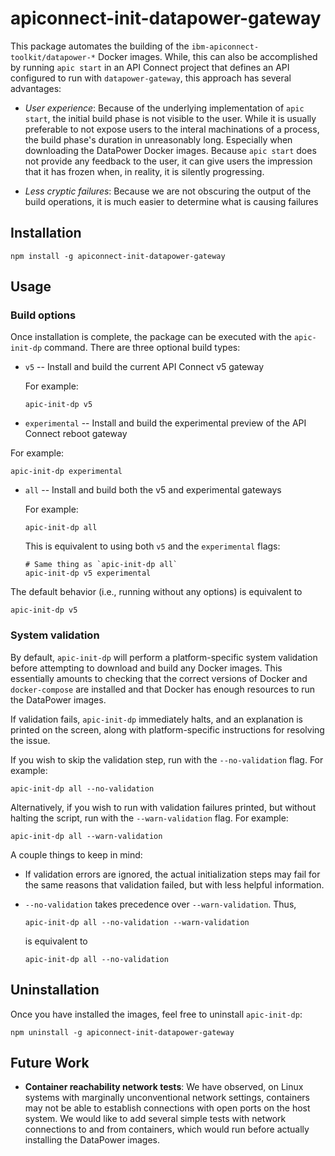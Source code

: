 # apiconnect-init-datapower-gateway

This package automates the building of the `ibm-apiconnect-toolkit/datapower-*` Docker images. While, this can also be 
accomplished by running `apic start` in an API Connect project that defines an API configured to run with `datapower-gateway`,
this approach has several advantages:

- *User experience*: Because of the underlying implementation of `apic start`, the initial build phase is not visible to the
  user. While it is usually preferable to not expose users to the interal machinations of a process, the build phase's
  duration in unreasonably long. Especially when downloading the DataPower Docker images. Because `apic start` does not 
  provide any feedback to the user, it can give users the impression that it has frozen when, in reality, it is silently
  progressing.
  
- *Less cryptic failures*: Because we are not obscuring the output of the build operations, it is much easier to determine
  what is causing failures
  
## Installation

```
npm install -g apiconnect-init-datapower-gateway
```

## Usage

### Build options

Once installation is complete, the package can be executed with the `apic-init-dp` command. There are three optional
build types:

 - `v5` -- Install and build the current API Connect v5 gateway
 
   For example:
   ```
   apic-init-dp v5
   ```
  - `experimental` -- Install and build the experimental preview of the API Connect reboot gateway 
 
   For example:
   ```
   apic-init-dp experimental
   ```

 - `all` -- Install and build both the v5 and experimental gateways
  
   For example:
   ```
   apic-init-dp all
   ```
   
   This is equivalent to using both `v5` and the `experimental` flags:
   ```
   # Same thing as `apic-init-dp all`
   apic-init-dp v5 experimental
   ```

The default behavior (i.e., running without any options) is equivalent to
```
apic-init-dp v5
```

### System validation

By default, `apic-init-dp` will perform a platform-specific system validation before attempting to download and build
any Docker images. This essentially amounts to checking that the correct versions of Docker and `docker-compose` are 
installed and that Docker has enough resources to run the DataPower images.

If validation fails, `apic-init-dp` immediately halts, and an explanation is printed on the screen, along with
platform-specific instructions for resolving the issue.

If you wish to skip the validation step, run with the `--no-validation` flag. For example:
```
apic-init-dp all --no-validation
```

Alternatively, if you wish to run with validation failures printed, but without halting the script, run with the
`--warn-validation` flag. For example:
```
apic-init-dp all --warn-validation
```

A couple things to keep in mind:
 - If validation errors are ignored, the actual initialization steps may fail for the same reasons that validation 
   failed, but with less helpful information.
 
 - `--no-validation` takes precedence over `--warn-validation`. Thus,
   ```
   apic-init-dp all --no-validation --warn-validation
   ```
   is equivalent to 
   ```
   apic-init-dp all --no-validation
   ```


## Uninstallation

Once you have installed the images, feel free to uninstall `apic-init-dp`:

```
npm uninstall -g apiconnect-init-datapower-gateway
```

## Future Work

- **Container reachability network tests**: We have observed, on Linux systems with marginally unconventional network
  settings, containers may not be able to establish connections with open ports on the host system. We would like to add
  several simple tests with network connections to and from containers, which would run before actually installing the 
  DataPower images.
